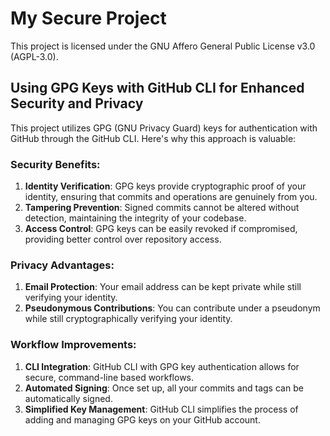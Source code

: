 # My Secure Project

This project is licensed under the GNU Affero General Public License v3.0 (AGPL-3.0). 

## Using GPG Keys with GitHub CLI for Enhanced Security and Privacy

This project utilizes GPG (GNU Privacy Guard) keys for authentication with GitHub through the GitHub CLI. Here's why this approach is valuable:

### Security Benefits:
1. **Identity Verification**: GPG keys provide cryptographic proof of your identity, ensuring that commits and operations are genuinely from you.
2. **Tampering Prevention**: Signed commits cannot be altered without detection, maintaining the integrity of your codebase.
3. **Access Control**: GPG keys can be easily revoked if compromised, providing better control over repository access.

### Privacy Advantages:
1. **Email Protection**: Your email address can be kept private while still verifying your identity.
2. **Pseudonymous Contributions**: You can contribute under a pseudonym while still cryptographically verifying your identity.

### Workflow Improvements:
1. **CLI Integration**: GitHub CLI with GPG key authentication allows for secure, command-line based workflows.
2. **Automated Signing**: Once set up, all your commits and tags can be automatically signed.
3. **Simplified Key Management**: GitHub CLI simplifies the process of adding and managing GPG keys on your GitHub account.

